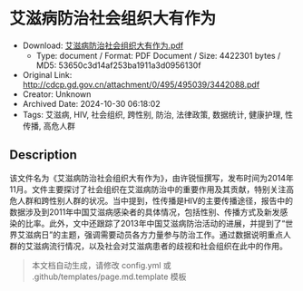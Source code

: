 # 艾滋病防治社会组织大有作为

- Download: [艾滋病防治社会组织大有作为.pdf](艾滋病防治社会组织大有作为.pdf)
    - Type: document / Format: PDF Document / Size: 4422301 bytes / MD5: 53650c3d14af253ba1911a3d0956130f
- Original Link: http://cdcp.gd.gov.cn/attachment/0/495/495039/3442088.pdf
- Creator: Unknown
- Archived Date: 2024-10-30 06:18:02
- Tags: 艾滋病, HIV, 社会组织, 跨性别, 防治, 法律政策, 数据统计, 健康护理, 性传播, 高危人群

## Description

该文件名为《艾滋病防治社会组织大有作为》，由许锐恒撰写，发布时间为2014年11月。文件主要探讨了社会组织在艾滋病防治中的重要作用及其贡献，特别关注高危人群和跨性别人群的状况。当中提到，性传播是HIV的主要传播途径，报告中的数据涉及到2011年中国艾滋病感染者的具体情况，包括性别、传播方式及新发感染的比率。此外，文中还跟踪了2013年中国艾滋病防治活动的进展，并提到了“世界艾滋病日”的主题，强调需要动员各方力量参与防治工作。通过数据说明重点人群的艾滋病流行情况，以及社会对艾滋病患者的歧视和社会组织在此中的作用。

> 本文档自动生成，请修改 config.yml 或 .github/templates/page.md.template 模板
